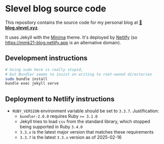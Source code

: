 # Slevel blog source code

This repository contains the source code for my personal blog at **[📖 blog.slevel.xyz](https://blog.slevel.xyz)**.

It uses Jekyll with the [Minima](https://github.com/jekyll/minima) theme. It's deployed by [Netlify](https://www.netlify.com/) (so <https://mmk21-blog.netlify.app> is an alternative domain).

## Development instructions

```bash
# Using sudo here is really stupid,
# but Bundler seems to insist on writing to root-owned directories
sudo bundle install
bundle exec jekyll serve
```

## Deployment to Netlify instructions

- `RUBY_VERSION` environment variable should be set to `3.3.7`. Justification:
  - `bundler-2.6.0` requires Ruby `>= 3.1.0`
  - Jekyll tries to load `csv` from the standard library, which stopped being supported in Ruby `3.4.0`
  - `3.3.x` is the latest major version that matches these requirements
  - `3.3.7` is the latest `3.3.x` version as of 2025-02-16
